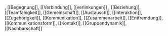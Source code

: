 , [[Begegnung]], [[Verbindung]], [[verlinkungen]]
, [[Beziehung]], [[Teamfähigkeit]], [[Gemeinschaft]], [[Austausch]], [[Interaktion]], [[Zugehörigkeit]], [[Kommunikation]], [[Zusammenarbeit]], [[Entfremdung]], [[Kommunikationsform]], [[Kontakt]], [[Gruppendynamik]], [[Nachbarschaft]]